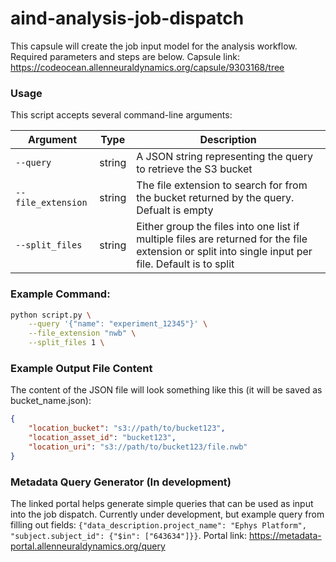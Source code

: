 # aind-analysis-job-dispatch

This capsule will create the job input model for the analysis workflow. Required parameters and steps are below. Capsule link: https://codeocean.allenneuraldynamics.org/capsule/9303168/tree

### Usage
This script accepts several command-line arguments:

| Argument               | Type    | Description                                                                                                                                             |
|------------------------|---------|---------------------------------------------------------------------------------------------------------------------------------------------------------|
| `--query`              | string  | A JSON string representing the query to retrieve the S3 bucket                                                                              |
| `--file_extension`      | string  | The file extension to search for from the bucket returned by the query. Defualt is empty                                                                                                             |
| `--split_files`   | string  | Either group the files into one list if multiple files are returned for the file extension or split into single input per file. Default is to split                                                                                            

### Example Command:

```bash
python script.py \
    --query '{"name": "experiment_12345"}' \
    --file_extension "nwb" \
    --split_files 1 \
```

### Example Output File Content

The content of the JSON file will look something like this (it will be saved as bucket_name.json):

```json
{
    "location_bucket": "s3://path/to/bucket123",
    "location_asset_id": "bucket123",
    "location_uri": "s3://path/to/bucket123/file.nwb"
}
```

### Metadata Query Generator (In development)
The linked portal helps generate simple queries that can be used as input into the job dispatch. Currently under development, but example query from filling out fields: `{"data_description.project_name": "Ephys Platform", "subject.subject_id": {"$in": ["643634"]}}`.
Portal link: https://metadata-portal.allenneuraldynamics.org/query


